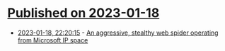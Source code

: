 # [Published on 2023-01-18](index.md)

* [2023-01-18, 22:20:15](https://news.ycombinator.com/item?id=34433950) - [An aggressive, stealthy web spider operating from Microsoft IP space](https://utcc.utoronto.ca/~cks/space/blog/web/AggressiveStealthyWebSpider)
